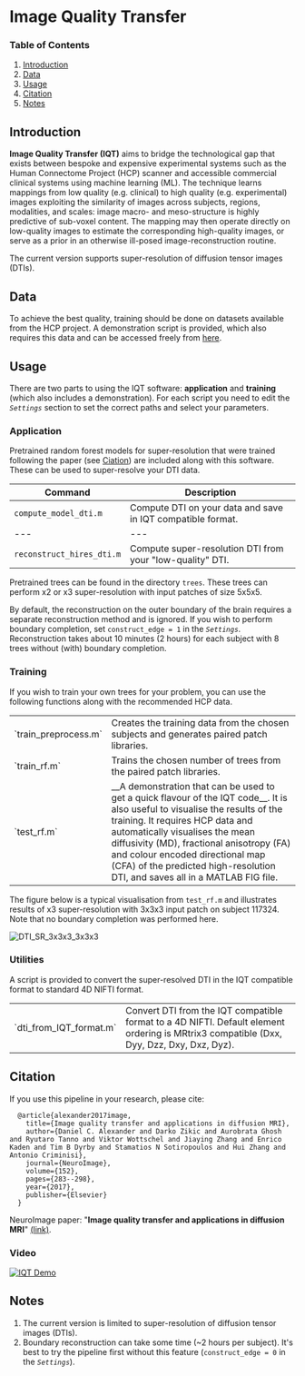 # Image Quality Transfer

### Table of Contents
1. [Introduction](#introduction)
2. [Data](#data)
3. [Usage](#usage)
4. [Citation](#citation)
5. [Notes](#notes)


## Introduction
__Image Quality Transfer (IQT)__ aims to bridge the technological gap that exists between bespoke and expensive experimental systems such as the Human Connectome Project (HCP) scanner and accessible commercial clinical systems using machine learning (ML). The technique learns mappings from low quality (e.g. clinical) to high quality (e.g. experimental) images exploiting the similarity of images across subjects, regions, modalities, and scales: image macro- and meso-structure is highly predictive of sub-voxel content. The mapping may then operate directly on low-quality images to estimate the corresponding high-quality images, or serve as a prior in an otherwise ill-posed image-reconstruction routine. 

The current version supports super-resolution of diffusion tensor images (DTIs).

## Data
To achieve the best quality, training should be done on datasets available from the HCP project. 
A demonstration script is provided, which also requires this data and can be accessed freely from [here](http://www.humanconnectome.org/study/hcp-young-adult). 

## Usage

There are two parts to using the IQT software: __application__ and __training__ (which also includes a demonstration).
For each script you need to edit the _`Settings`_ section to set the correct paths and select your parameters.

### Application

Pretrained random forest models for super-resolution that were trained following the paper (see [Ciation](#citation)) are included along with this software.
These can be used to super-resolve your DTI data.

Command | Description
--- | ---
`compute_model_dti.m` | Compute DTI on your data and save in IQT compatible format.
--- | ---
`reconstruct_hires_dti.m` | Compute super-resolution DTI from your "low-quality" DTI.


Pretrained trees can be found in the directory `trees`. These trees can perform x2 or x3 super-resolution with input patches of size 5x5x5. 

By default, the reconstruction on the outer boundary of the brain requires a separate reconstruction method and is ignored. If you wish to perform boundary completion, 
set `construct_edge = 1` in the _`Settings`_. Reconstruction takes about 10 minutes (2 hours) for each subject with 8 trees without (with) boundary completion.


### Training

If you wish to train your own trees for your problem, you can use the following functions along with the recommended HCP data.

<table>
<tr><td>`train_preprocess.m`</td><td>Creates the training data from the chosen subjects and generates paired patch libraries.</td></tr>
<tr><td>`train_rf.m`</td><td>Trains the chosen number of trees from the paired patch libraries.</td></tr>
<tr><td>`test_rf.m`</td><td>__A demonstration that can be used to get a quick flavour of the IQT code__. 
			    It is also useful to visualise the results of the training. It requires HCP data and 
			    automatically visualises the mean diffusivity (MD), fractional anisotropy (FA) and colour encoded directional map (CFA) 
			    of the predicted high-resolution DTI, and saves all in a MATLAB FIG file.</td></tr>
</table>

The figure below is a typical visualisation from `test_rf.m` and illustrates results of x3 super-resolution 
with 3x3x3 input patch on subject 117324. Note that no boundary completion was performed here. 

![DTI_SR_3x3x3_3x3x3](https://cloud.githubusercontent.com/assets/14926992/24544089/e2e18f72-15f9-11e7-8f7c-0488a8b197aa.png)

### Utilities

A script is provided to convert the super-resolved DTI in the IQT compatible format to standard 4D NIFTI format.

<table>
<tr><td>`dti_from_IQT_format.m`</td><td>Convert DTI from the IQT compatible format to a 4D NIFTI.
					Default element ordering is MRtrix3 compatible (Dxx, Dyy, Dzz, Dxy, Dxz, Dyz).</td></tr>
</table>


## Citation
If you use this pipeline in your research, please cite:

      @article{alexander2017image,
        title={Image quality transfer and applications in diffusion MRI},
        author={Daniel C. Alexander and Darko Zikic and Aurobrata Ghosh and Ryutaro Tanno and Viktor Wottschel and Jiaying Zhang and Enrico Kaden and Tim B Dyrby and Stamatios N Sotiropoulos and Hui Zhang and Antonio Criminisi},
        journal={NeuroImage},
        volume={152},
        pages={283--298},
        year={2017},
        publisher={Elsevier}
      }

NeuroImage paper: "**Image quality transfer and applications in diffusion MRI**" [(link)](http://www.sciencedirect.com/science/article/pii/S1053811917302008).  

### Video
[![IQT Demo](https://img.youtube.com/vi/_738lFAZSUk/0.jpg)](https://www.youtube.com/watch?v=_738lFAZSUk&feature=youtu.be)

## Notes
1. The current version is limited to super-resolution of diffusion tensor images (DTIs). 
2. Boundary reconstruction can take some time (~2 hours per subject). It's best to try the pipeline first without this feature (`construct_edge = 0` in the _`Settings`_).
